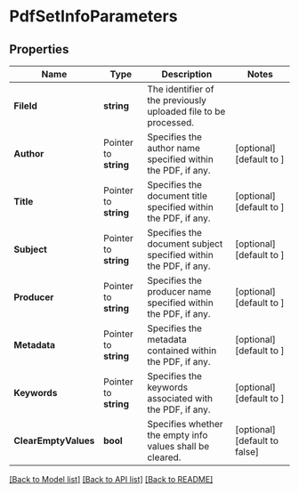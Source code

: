 # PdfSetInfoParameters

## Properties

Name | Type | Description | Notes
------------ | ------------- | ------------- | -------------
**FileId** | **string** | The identifier of the previously uploaded file to be processed. | 
**Author** | Pointer to **string** | Specifies the author name specified within the PDF, if any. | [optional] [default to ]
**Title** | Pointer to **string** | Specifies the document title specified within the PDF, if any. | [optional] [default to ]
**Subject** | Pointer to **string** | Specifies the document subject specified within the PDF, if any. | [optional] [default to ]
**Producer** | Pointer to **string** | Specifies the producer name specified within the PDF, if any. | [optional] [default to ]
**Metadata** | Pointer to **string** | Specifies the metadata contained within the PDF, if any. | [optional] [default to ]
**Keywords** | Pointer to **string** | Specifies the keywords associated with the PDF, if any. | [optional] [default to ]
**ClearEmptyValues** | **bool** | Specifies whether the empty info values shall be cleared. | [optional] [default to false]

[[Back to Model list]](../README.md#documentation-for-models) [[Back to API list]](../README.md#documentation-for-api-endpoints) [[Back to README]](../README.md)


